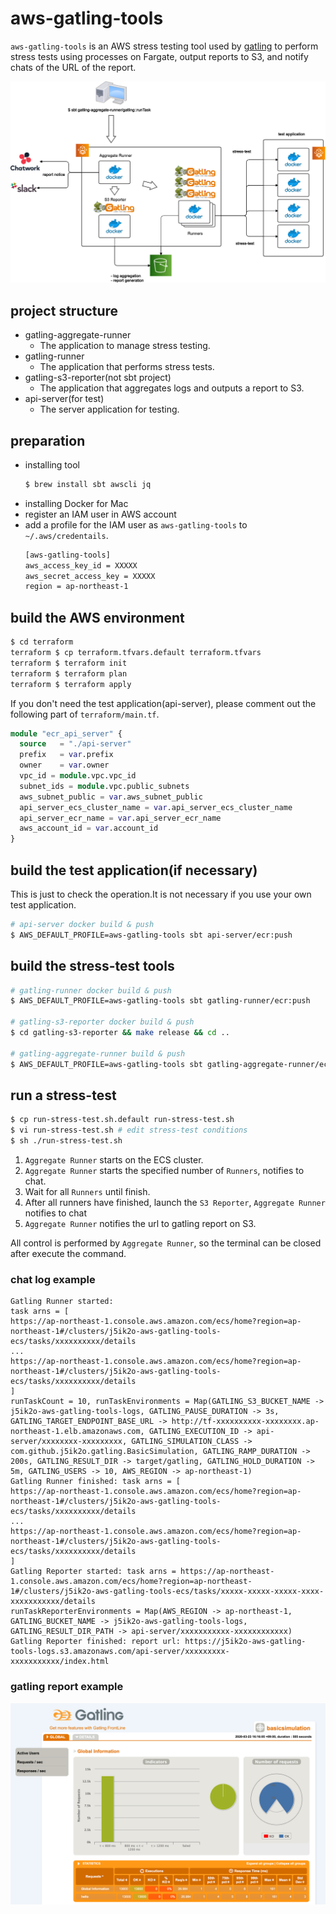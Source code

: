 # aws-gatling-tools

`aws-gatling-tools` is an AWS stress testing tool used by [gatling](https://gatling.io/) to perform stress tests using processes on Fargate, output reports to S3, and notify chats of the URL of the report.

<img src="https://raw.githubusercontent.com/j5ik2o/aws-gatling-tools/master/doc/system-layout.png"/>


## project structure

- gatling-aggregate-runner
    - The application to manage stress testing.
- gatling-runner
    - The application that performs stress tests.
- gatling-s3-reporter(not sbt project)
    - The application that aggregates logs and outputs a report to S3.
- api-server(for test)
    - The server application for testing.

## preparation

- installing tool
    ```sh
    $ brew install sbt awscli jq
    ```
- installing Docker for Mac
- register an IAM user in AWS account
- add a profile for the IAM user as `aws-gatling-tools` to `~/.aws/credentails`.
    ```sh
    [aws-gatling-tools]
    aws_access_key_id = XXXXX
    aws_secret_access_key = XXXXX
    region = ap-northeast-1 
    ```

## build the AWS environment

```sh
$ cd terraform
terraform $ cp terraform.tfvars.default terraform.tfvars
terraform $ terraform init
terraform $ terraform plan
terraform $ terraform apply
```

If you don't need the test application(api-server), please comment out the following part of `terraform/main.tf`.

```terraform
module "ecr_api_server" {
  source   = "./api-server"
  prefix   = var.prefix
  owner    = var.owner
  vpc_id = module.vpc.vpc_id
  subnet_ids = module.vpc.public_subnets
  aws_subnet_public = var.aws_subnet_public
  api_server_ecs_cluster_name = var.api_server_ecs_cluster_name
  api_server_ecr_name = var.api_server_ecr_name
  aws_account_id = var.account_id
}
```


## build the test application(if necessary)

This is just to check the operation.It is not necessary if you use your own test application. 

```sh
# api-server docker build & push
$ AWS_DEFAULT_PROFILE=aws-gatling-tools sbt api-server/ecr:push
```

## build the stress-test tools

```sh
# gatling-runner docker build & push
$ AWS_DEFAULT_PROFILE=aws-gatling-tools sbt gatling-runner/ecr:push

# gatling-s3-reporter docker build & push
$ cd gatling-s3-reporter && make release && cd ..

# gatling-aggregate-runner build & push
$ AWS_DEFAULT_PROFILE=aws-gatling-tools sbt gatling-aggregate-runner/ecr:push
```

## run a stress-test

```sh
$ cp run-stress-test.sh.default run-stress-test.sh
$ vi run-stress-test.sh # edit stress-test conditions
$ sh ./run-stress-test.sh
```

1. `Aggregate Runner` starts on the ECS cluster.
1. `Aggregate Runner` starts the specified number of `Runners`, notifies to chat.
1. Wait for all `Runners` until finish.
1. After all runners have finished, launch the `S3 Reporter`, `Aggregate Runner` notifies to chat
1. `Aggregate Runner` notifies the url to gatling report on S3.

All control is performed by `Aggregate Runner`, so the terminal can be closed after execute the command.

### chat log example

```
Gatling Runner started:
task arns = [
https://ap-northeast-1.console.aws.amazon.com/ecs/home?region=ap-northeast-1#/clusters/j5ik2o-aws-gatling-tools-ecs/tasks/xxxxxxxxxx/details
...
https://ap-northeast-1.console.aws.amazon.com/ecs/home?region=ap-northeast-1#/clusters/j5ik2o-aws-gatling-tools-ecs/tasks/xxxxxxxxxx/details
]
runTaskCount = 10, runTaskEnvironments = Map(GATLING_S3_BUCKET_NAME -> j5ik2o-aws-gatling-tools-logs, GATLING_PAUSE_DURATION -> 3s, GATLING_TARGET_ENDPOINT_BASE_URL -> http://tf-xxxxxxxxxx-xxxxxxxx.ap-northeast-1.elb.amazonaws.com, GATLING_EXECUTION_ID -> api-server/xxxxxxxx-xxxxxxxxx, GATLING_SIMULATION_CLASS -> com.github.j5ik2o.gatling.BasicSimulation, GATLING_RAMP_DURATION -> 200s, GATLING_RESULT_DIR -> target/gatling, GATLING_HOLD_DURATION -> 5m, GATLING_USERS -> 10, AWS_REGION -> ap-northeast-1)
Gatling Runner finished: task arns = [
https://ap-northeast-1.console.aws.amazon.com/ecs/home?region=ap-northeast-1#/clusters/j5ik2o-aws-gatling-tools-ecs/tasks/xxxxxxxxxx/details
...
https://ap-northeast-1.console.aws.amazon.com/ecs/home?region=ap-northeast-1#/clusters/j5ik2o-aws-gatling-tools-ecs/tasks/xxxxxxxxxx/details
]
Gatling Reporter started: task arns = https://ap-northeast-1.console.aws.amazon.com/ecs/home?region=ap-northeast-1#/clusters/j5ik2o-aws-gatling-tools-ecs/tasks/xxxxx-xxxxx-xxxxx-xxxx-xxxxxxxxxxx/details
runTaskReporterEnvironments = Map(AWS_REGION -> ap-northeast-1, GATLING_BUCKET_NAME -> j5ik2o-aws-gatling-tools-logs, GATLING_RESULT_DIR_PATH -> api-server/xxxxxxxxxxx-xxxxxxxxxxxx)
Gatling Reporter finished: report url: https://j5ik2o-aws-gatling-tools-logs.s3.amazonaws.com/api-server/xxxxxxxxx-xxxxxxxxxxx/index.html
```

### gatling report example

<img src="https://raw.githubusercontent.com/j5ik2o/aws-gatling-tools/master/doc/gatling-report.png"/>
